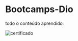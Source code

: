 # Bootcamps-Dio
todo o conteúdo aprendido:

![certificado](https://github.com/Thais-jacinto/Bootcamps-Dio/assets/110053075/22b790e4-fbc6-4033-a75d-b17314e9426d)
